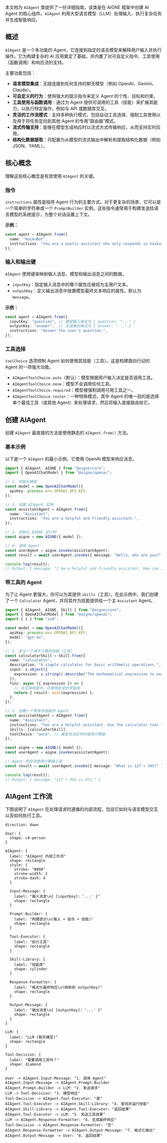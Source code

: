 本文档为 `AIAgent` 类提供了一份详细指南，该类是在 AIGNE 框架中创建 AI Agent 的核心组件。`AIAgent` 利用大型语言模型（LLM）处理输入、执行复杂任务并生成智能响应。

## 概述

`AIAgent` 是一个多功能的 Agent，它连接到指定的语言模型来解释用户输入并执行操作。它为构建复杂的 AI 应用奠定了基础，并内置了对可自定义指令、工具使用（函数调用）和响应流的支持。

主要功能包括：
- **语言模型集成**：无缝连接到任何支持的聊天模型（例如 OpenAI、Gemini、Claude）。
- **可自定义的行为**：使用强大的提示指令来定义 Agent 的个性、目标和约束。
- **工具使用与函数调用**：通过为 Agent 提供可调用的工具（技能）来扩展其能力，以执行特定操作，例如与 API 或数据库交互。
- **灵活的工作流模式**：支持多种执行模式，包括自动工具选择、强制工具使用以及用于将任务定向到其他 Agent 的专用“路由器”模式。
- **流式传输支持**：能够在模型生成响应时以流式方式传输响应，从而支持实时应用。
- **结构化数据提取**：可配置为从模型的流式输出中解析和提取结构化数据（例如 JSON、YAML）。

## 核心概念

理解这些核心概念是有效使用 `AIAgent` 的关键。

### 指令

`instructions` 属性是指导 Agent 行为的主要方式。对于更复杂的场景，它可以是一个简单的字符串或一个 `PromptBuilder` 实例。这些指令通常用于构建发送给语言模型的系统提示，为整个对话设置上下文。

**示例：**
```typescript
const agent = AIAgent.from({
  name: "HaikuBot",
  instructions: "You are a poetic assistant who only responds in haikus.",
});
```

### 输入和输出键

`AIAgent` 使用键来映射输入消息、模型和输出消息之间的数据。
- `inputKey`：指定输入消息中的哪个属性应被视为主用户文本。
- `outputKey`：定义输出消息中放置模型最终文本响应的属性。默认为 `message`。

**示例：**
```typescript
const agent = AIAgent.from({
  inputKey: "question", // 期望输入格式为 { question: "..." }
  outputKey: "answer",  // 生成输出格式为 { answer: "..." }
  instructions: "Answer the user's question.",
});
```

### 工具选择

`toolChoice` 选项控制 Agent 如何使用其技能（工具）。这是构建面向行动的 Agent 的一项强大功能。

- `AIAgentToolChoice.auto`（默认）：模型根据用户输入决定是否调用工具。
- `AIAgentToolChoice.none`：模型不会调用任何工具。
- `AIAgentToolChoice.required`：模型被强制调用可用工具之一。
- `AIAgentToolChoice.router`：一种特殊模式，其中 Agent 的唯一目的是选择单个最佳工具（或其他 Agent）来处理请求，然后将输入直接路由给它。

## 创建 AIAgent

创建 `AIAgent` 最直接的方法是使用静态的 `AIAgent.from()` 方法。

### 基本示例

以下是一个 `AIAgent` 的最小示例，它使用 OpenAI 模型来响应消息。

```typescript
import { AIAgent, AIGNE } from "@aigne/core";
import { OpenAIChatModel } from "@aigne/openai";

// 1. 初始化模型
const model = new OpenAIChatModel({
  apiKey: process.env.OPENAI_API_KEY,
});

// 2. 创建 AIAgent 实例
const assistantAgent = AIAgent.from({
  name: "Assistant",
  instructions: "You are a helpful and friendly assistant.",
});

// 3. 初始化 AIGNE 运行时
const aigne = new AIGNE({ model });

// 4. 调用 Agent
const userAgent = aigne.invoke(assistantAgent);
const result = await userAgent.invoke({ message: "Hello, who are you?" });

console.log(result);
// Output: { message: "I am a helpful and friendly assistant. How can I assist you today?" }
```

### 带工具的 Agent

为了让 Agent 更强大，你可以为其提供 `skills`（工具）。在此示例中，我们创建了一个 `Calculator` Agent，并将其作为技能提供给一个主 `Assistant` Agent。

```typescript
import { AIAgent, AIGNE, Skill } from "@aigne/core";
import { OpenAIChatModel } from "@aigne/openai";
import { z } from "zod";

const model = new OpenAIChatModel({
  apiKey: process.env.OPENAI_API_KEY,
  model: "gpt-4o",
});

// 1. 定义一个用于计算的技能（工具）
const calculatorSkill = Skill.from({
  name: "calculator",
  description: "A simple calculator for basic arithmetic operations.",
  input: z.object({
    expression: z.string().describe("The mathematical expression to evaluate, e.g., '2+2'"),
  }),
  func: async ({ expression }) => {
    // 在实际场景中，应使用安全的求值库
    return { result: eval(expression) };
  },
});

// 2. 创建一个带有该技能的 Agent
const assistantAgent = AIAgent.from({
  name: "Assistant",
  instructions: "You are a helpful assistant. Use the calculator tool for any math questions.",
  skills: [calculatorSkill],
  toolChoice: "auto", // 模型将决定何时使用计算器
});

const aigne = new AIGNE({ model });
const userAgent = aigne.invoke(assistantAgent);

// Agent 将自动使用计算器工具
const result = await userAgent.invoke({ message: "What is 127 + 345?" });

console.log(result);
// Output: { message: "127 + 345 is 472." }
```

## AIAgent 工作流

下图说明了 `AIAgent` 在处理请求时遵循的内部流程，包括它如何与语言模型交互以及如何执行工具。

```d2
direction: down

User: {
  shape: c4-person
}

AIAgent: {
  label: "AIAgent 内部工作流"
  shape: rectangle
  style: {
    stroke: "#888"
    stroke-width: 2
    stroke-dash: 4
  }

  Input-Message: {
    label: "输入消息\n{ [inputKey]: '...' }"
    shape: rectangle
  }

  Prompt-Builder: {
    label: "构建提示\n(输入 + 指令 + 技能)"
    shape: rectangle
  }

  Tool-Executor: {
    label: "执行工具"
    shape: rectangle
  }

  Skill-Library: {
    label: "技能库"
    shape: cylinder
  }

  Response-Formatter: {
    label: "格式化最终响应\n(映射到 outputKey)"
    shape: rectangle
  }

  Output-Message: {
    label: "输出消息\n{ [outputKey]: '...' }"
    shape: rectangle
  }
}

LLM: {
  label: "LLM (聊天模型)"
  shape: rectangle
}

Tool-Decision: {
  label: "需要调用工具吗？"
  shape: diamond
}

User -> AIAgent.Input-Message: "1. 调用 Agent"
AIAgent.Input-Message -> AIAgent.Prompt-Builder
AIAgent.Prompt-Builder -> LLM: "2. 发送请求"
LLM -> Tool-Decision: "3. 模型响应"
Tool-Decision -> AIAgent.Tool-Executor: "是"
AIAgent.Tool-Executor -> AIAgent.Skill-Library: "4. 查找并运行技能"
AIAgent.Skill-Library -> AIAgent.Tool-Executor: "返回结果"
AIAgent.Tool-Executor -> LLM: "5. 发送工具结果"
LLM -> AIAgent.Response-Formatter: "6. 生成最终响应"
Tool-Decision -> AIAgent.Response-Formatter: "否"
AIAgent.Response-Formatter -> AIAgent.Output-Message: "7. 格式化输出"
AIAgent.Output-Message -> User: "8. 返回结果"

```
